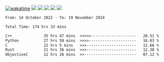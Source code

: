 [![wakatime](https://wakatime.com/badge/user/368879df-dc38-4b1a-86c4-8a2054a0e074.svg)](https://wakatime.com/@368879df-dc38-4b1a-86c4-8a2054a0e074)
<img src="https://img.shields.io/badge/Windows-0078D6?style=flat&logo=Windows&logoColor=white">
<img src="https://img.shields.io/badge/IntelliJ_IDEA-000000.svg?style=flat&logo=IntelliJ-IDEA&logoColor=white">
<img src="https://img.shields.io/badge/CLion-000000.svg?style=flat&logo=CLion&logoColor=white">
<img src="https://img.shields.io/badge/Visual_Studio_Code-007ACC?style=flat&logo=Visual-Studio-Code&logoColor=white">
<img src="https://img.shields.io/badge/Discord-5865F2?label=kano42&style=flat&logo=discord&logoColor=white">
<br>


<!--START_SECTION:waka-->

```txt
From: 14 October 2022 - To: 19 November 2024

Total Time: 174 hrs 33 mins

C++              35 hrs 47 mins  >>>>>--------------------   20.51 %
Python           27 hrs 58 mins  >>>>---------------------   16.03 %
C                22 hrs 5 mins   >>>----------------------   12.66 %
Rust             21 hrs 36 mins  >>>----------------------   12.38 %
ObjectiveC       12 hrs 26 mins  >>-----------------------   07.12 %
```

<!--END_SECTION:waka-->
